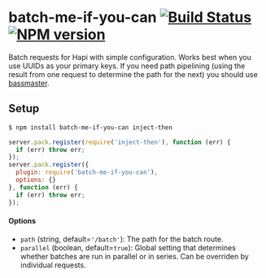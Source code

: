 batch-me-if-you-can [![Build Status](https://travis-ci.org/bendrucker/batch-me-if-you-can.svg?branch=master)](https://travis-ci.org/bendrucker/batch-me-if-you-can) [![NPM version](https://badge.fury.io/js/batch-me-if-you-can.svg)](http://badge.fury.io/js/batch-me-if-you-can)
===================

Batch requests for Hapi with simple configuration. Works best when you use UUIDs as your primary keys. If you need path pipelining (using the result from one request to determine the path for the next) you should use [bassmaster](https://github.com/hapijs/bassmaster).

## Setup

```bash
$ npm install batch-me-if-you-can inject-then
```

```js
server.pack.register(require('inject-then'), function (err) {
  if (err) throw err;
});
server.pack.register({
  plugin: require('batch-me-if-you-can'),
  options: {}
}, function (err) {
  if (err) throw err;
});
```

#### Options
* `path` (string, default=`'/batch'`): The path for the batch route. 
* `parallel` (boolean, default=`true`): Global setting that determines whether batches are run in parallel or in series. Can be overriden by individual requests.

